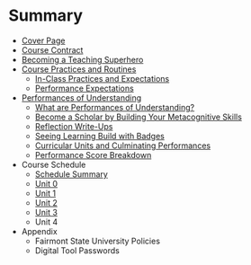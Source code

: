 # Summary

* [Cover Page](README.md)
* [Course Contract](course_contract.md)
* [Becoming a Teaching Superhero](becoming_a_teaching_superhero.md)
* [Course Practices and Routines](course_practices_and_routines.md)
   * [In-Class Practices and Expectations](in-class_practices_and_expectations.md)
   * [Performance Expectations](performance_expectations.md)
* [Performances of Understanding](performances_of_understanding.md)
   * [What are Performances of Understanding?](what_are_performances_of_understanding.md)
   * [Become a Scholar by Building Your Metacognitive Skills](become_a_scholar_by_building_your_metacognitive_sk.md)
   * [Reflection Write-Ups](reflection_write-ups.md)
   * [Seeing Learning Build with Badges](seeing_learning_build_with_badges.md)
   * [Curricular Units and Culminating Performances](curricular_units_and_culminating_performances.md)
   * [Performance Score Breakdown](performance_score_breakdown.md)
* Course Schedule
   * [Schedule Summary](schedule_summary.md)
   * [Unit 0](unit_0.md)
   * [Unit 1](unit_1.md)
   * [Unit 2](unit_2.md)
   * [Unit 3](unit_3.md)
   * Unit 4
* Appendix
   * Fairmont State University Policies
   * Digital Tool Passwords

